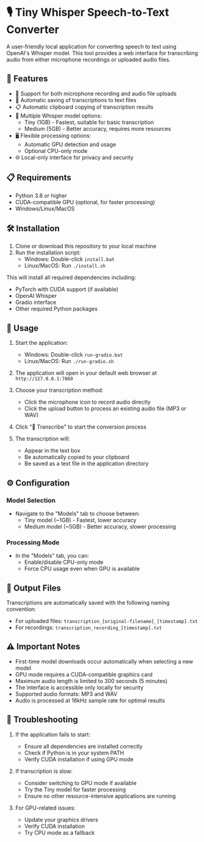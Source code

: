 # 🎙️ Tiny Whisper Speech-to-Text Converter

A user-friendly local application for converting speech to text using OpenAI's Whisper model. This tool provides a web interface for transcribing audio from either microphone recordings or uploaded audio files.

## 🚀 Features

- 🎤 Support for both microphone recording and audio file uploads
- 💾 Automatic saving of transcriptions to text files
- 📋 Automatic clipboard copying of transcription results
- 🔄 Multiple Whisper model options:
  - Tiny (1GB) - Fastest, suitable for basic transcription
  - Medium (5GB) - Better accuracy, requires more resources
- 🖥️ Flexible processing options:
  - Automatic GPU detection and usage
  - Optional CPU-only mode
- 🌐 Local-only interface for privacy and security

## 📋 Requirements

- Python 3.8 or higher
- CUDA-compatible GPU (optional, for faster processing)
- Windows/Linux/MacOS

## 🛠️ Installation

1. Clone or download this repository to your local machine
2. Run the installation script:
   - Windows: Double-click `install.bat`
   - Linux/MacOS: Run `./install.sh`

This will install all required dependencies including:
- PyTorch with CUDA support (if available)
- OpenAI Whisper
- Gradio interface
- Other required Python packages

## 🎯 Usage

1. Start the application:
   - Windows: Double-click `run-gradio.bat`
   - Linux/MacOS: Run `./run-gradio.sh`

2. The application will open in your default web browser at `http://127.0.0.1:7860`

3. Choose your transcription method:
   - Click the microphone icon to record audio directly
   - Click the upload button to process an existing audio file (MP3 or WAV)

4. Click "🎯 Transcribe" to start the conversion process

5. The transcription will:
   - Appear in the text box
   - Be automatically copied to your clipboard
   - Be saved as a text file in the application directory

## ⚙️ Configuration

### Model Selection
- Navigate to the "Models" tab to choose between:
  - Tiny model (~1GB) - Fastest, lower accuracy
  - Medium model (~5GB) - Better accuracy, slower processing

### Processing Mode
- In the "Models" tab, you can:
  - Enable/disable CPU-only mode
  - Force CPU usage even when GPU is available

## 📝 Output Files

Transcriptions are automatically saved with the following naming convention:
- For uploaded files: `transcription_[original-filename]_[timestamp].txt`
- For recordings: `transcription_recording_[timestamp].txt`

## ⚠️ Important Notes

- First-time model downloads occur automatically when selecting a new model
- GPU mode requires a CUDA-compatible graphics card
- Maximum audio length is limited to 300 seconds (5 minutes)
- The interface is accessible only locally for security
- Supported audio formats: MP3 and WAV
- Audio is processed at 16kHz sample rate for optimal results

## 🔧 Troubleshooting

1. If the application fails to start:
   - Ensure all dependencies are installed correctly
   - Check if Python is in your system PATH
   - Verify CUDA installation if using GPU mode

2. If transcription is slow:
   - Consider switching to GPU mode if available
   - Try the Tiny model for faster processing
   - Ensure no other resource-intensive applications are running

3. For GPU-related issues:
   - Update your graphics drivers
   - Verify CUDA installation
   - Try CPU mode as a fallback
